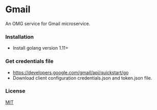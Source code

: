 # Gmail
An OMG service for Gmail microservice.

### Installation
* Install golang version 1.11+

### Get credentials file
* https://developers.google.com/gmail/api/quickstart/go
* Download client configuration credentials.json and token.json file.

### License
[MIT](https://choosealicense.com/licenses/mit/)





